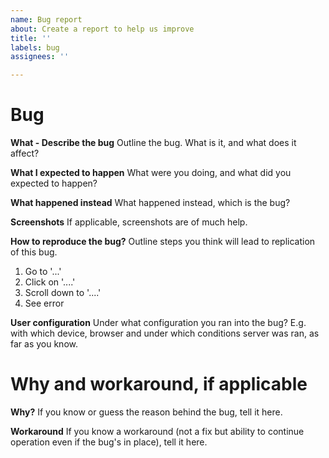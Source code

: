 ```yaml
---
name: Bug report
about: Create a report to help us improve
title: ''
labels: bug
assignees: ''

---
```

# Bug

**What - Describe the bug**
Outline the bug. What is it, and what does it affect?

**What I expected to happen**
What were you doing, and what did you expected to happen?

**What happened instead**
What happened instead, which is the bug?

**Screenshots**
If applicable, screenshots are of much help.

**How to reproduce the bug?**
Outline steps you think will lead to replication of this bug.
1. Go to '...'
2. Click on '....'
3. Scroll down to '....'
4. See error

**User configuration**
Under what configuration you ran into the bug? E.g. with which device, browser and under which conditions server was ran, as far as you know.

# Why and workaround, if applicable

**Why?**
If you know or guess the reason behind the bug, tell it here.

**Workaround**
If you know a workaround (not a fix but ability to continue operation even if the bug's in place), tell it here.
